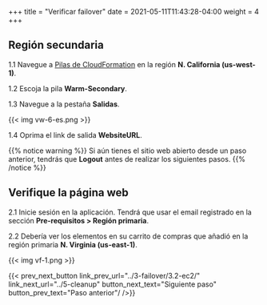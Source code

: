 +++
title = "Verificar failover"
date =  2021-05-11T11:43:28-04:00
weight = 4
+++

## Región secundaria

1.1 Navegue a [Pilas de CloudFormation](https://console.aws.amazon.com/cloudformation/home?region=us-west-1#/stacks/) en la región **N. California (us-west-1)**.

1.2 Escoja la pila **Warm-Secondary**.

1.3 Navegue a la pestaña **Salidas**.

{{< img vw-6-es.png >}}

1.4 Oprima el link de salida **WebsiteURL**.

{{% notice warning %}}
Si aún tienes el sitio web abierto desde un paso anterior, tendrás que **Logout** antes de realizar los siguientes pasos.
{{% /notice %}}

## Verifique la página web

2.1 Inicie sesión en la aplicación. Tendrá que usar el email registrado en la sección **Pre-requisitos > Región primaria**.

2.2 Debería ver los elementos en su carrito de compras que añadió en la región primaria **N. Virginia (us-east-1)**.

{{< img vf-1.png >}}

{{< prev_next_button link_prev_url="../3-failover/3.2-ec2/" link_next_url="../5-cleanup" button_next_text="Siguiente paso" button_prev_text="Paso anterior"/ />}}

